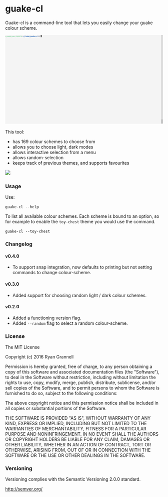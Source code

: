 
# guake-cl

Guake-cl is a command-line tool that lets you easily change your guake colour scheme.

<img src="images/guake-cl.gif"> </img>

This tool:

- has 169 colour schemes to choose from
- allows you to choose light, dark modes
- allows interactive selection from a menu
- allows random-selection
- keeps track of previous themes, and supports favourites

<img src="images/assembled.png"> </img>

### Usage

Use:

```
guake-cl --help
```

To list all available colour schemes. Each scheme is bound to an option, so for example to enable
the `toy-chest` theme you would use the command.

```
guake-cl --toy-chest
```

### Changelog

#### v0.4.0

- To support snap integration, now defaults to printing but not setting commands to change colour-scheme.

#### v0.3.0

- Added support for choosing random light / dark colour schemes.

#### v0.2.0

- Added a functioning version flag.
- Added `--random` flag to select a random colour-scheme.

### License

The MIT License

Copyright (c) 2016 Ryan Grannell

Permission is hereby granted, free of charge, to any person obtaining a copy of this software and associated documentation files (the "Software"), to deal in the Software without restriction, including without limitation the rights to use, copy, modify, merge, publish, distribute, sublicense, and/or sell copies of the Software, and to permit persons to whom the Software is furnished to do so, subject to the following conditions:

The above copyright notice and this permission notice shall be included in all copies or substantial portions of the Software.

THE SOFTWARE IS PROVIDED "AS IS", WITHOUT WARRANTY OF ANY KIND, EXPRESS OR IMPLIED, INCLUDING BUT NOT LIMITED TO THE WARRANTIES OF MERCHANTABILITY, FITNESS FOR A PARTICULAR PURPOSE AND NONINFRINGEMENT. IN NO EVENT SHALL THE AUTHORS OR COPYRIGHT HOLDERS BE LIABLE FOR ANY CLAIM, DAMAGES OR OTHER LIABILITY, WHETHER IN AN ACTION OF CONTRACT, TORT OR OTHERWISE, ARISING FROM, OUT OF OR IN CONNECTION WITH THE SOFTWARE OR THE USE OR OTHER DEALINGS IN THE SOFTWARE.

### Versioning

Versioning complies with the Semantic Versioning 2.0.0 standard.

http://semver.org/
